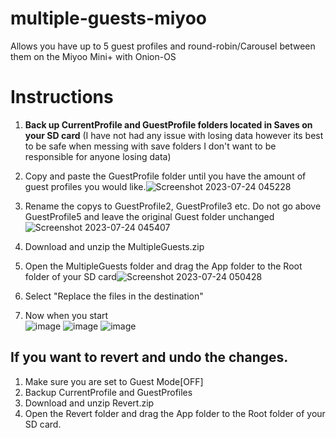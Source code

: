 # multiple-guests-miyoo
Allows you have up to 5 guest profiles and round-robin/Carousel between them on the Miyoo Mini+ with Onion-OS
# Instructions

 1. **Back up CurrentProfile and GuestProfile folders located in Saves on your SD card** (I have not had any issue with losing data however its best to be safe when messing with save folders I don't want to be responsible for anyone losing data)  
 2. Copy and paste the GuestProfile folder until you have the amount of guest profiles you would like.![Screenshot 2023-07-24 045228](https://github.com/HenryAvery/multiple-guests-miyoo/assets/13572208/1cae92d5-511b-43b8-ab1b-3494f73227c0)

 3. Rename the copys to GuestProfile2, GuestProfile3 etc. Do not go above GuestProfile5 and leave the original Guest folder unchanged ![Screenshot 2023-07-24 045407](https://github.com/HenryAvery/multiple-guests-miyoo/assets/13572208/c190ab3e-cbb5-4751-8939-38e7bf26b15d)

 4. Download and unzip the MultipleGuests.zip  
 5. Open the MultipleGuests folder and drag the App folder to the Root folder of your SD card![Screenshot 2023-07-24 050428](https://github.com/HenryAvery/multiple-guests-miyoo/assets/13572208/ba13c468-683a-4dea-b03a-8b56a7655ac9)
 6. Select "Replace the files in the destination"
 7. Now when you start  
![image](https://github.com/HenryAvery/multiple-guests-miyoo/assets/13572208/afaefbb5-f2fd-4552-811f-b6051060978b)
![image](https://github.com/HenryAvery/multiple-guests-miyoo/assets/13572208/891b02fe-d8a0-4e85-ac87-6d0ae9e27286)
![image](https://github.com/HenryAvery/multiple-guests-miyoo/assets/13572208/042fbc8a-1d4f-4394-a0a1-9d373afab570)

## If you want to revert and undo the changes.

1. Make sure you are set to Guest Mode[OFF]
2. Backup CurrentProfile and GuestProfiles
3. Download and unzip Revert.zip
4. Open the Revert folder and drag the App folder to the Root folder of your SD card.





